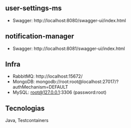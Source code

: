 ## user-settings-ms
- Swagger: http://localhost:8080/swagger-ui/index.html

## notification-manager
- Swagger: http://localhost:8081/swagger-ui/index.html

## Infra
- RabbitMQ: http://localhost:15672/
- MongoDB: mongodb://root:root@localhost:27017/?authMechanism=DEFAULT
- MySQL: root@127.0.0.1:3306 (password:root)

## Tecnologias
Java, Testcontainers